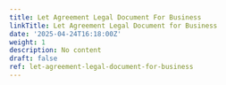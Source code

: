 ```yaml
---
title: Let Agreement Legal Document For Business
linkTitle: Let Agreement Legal Document for Business
date: '2025-04-24T16:18:00Z'
weight: 1
description: No content
draft: false
ref: let-agreement-legal-document-for-business
---
```


